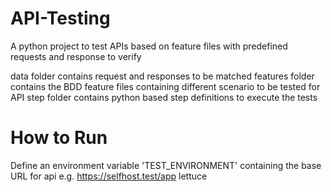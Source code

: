 # API-Testing
A python project to test APIs based on feature files with predefined requests and response to verify

data folder contains request and responses to be matched 
features folder contains the BDD feature files containing different scenario to be tested for API
step folder contains python based step definitions to execute the tests

# How to Run
Define an environment variable 'TEST_ENVIRONMENT' containing the base URL for api e.g. https://selfhost.test/app
lettuce <feature file>
